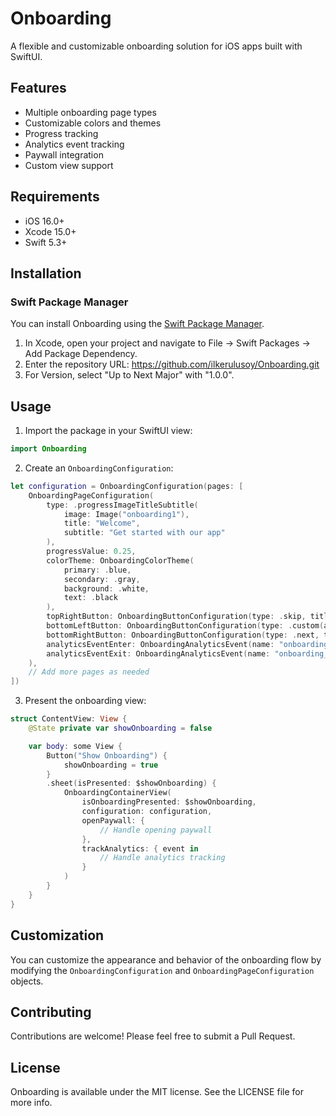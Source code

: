 # Onboarding

A flexible and customizable onboarding solution for iOS apps built with SwiftUI.

## Features

- Multiple onboarding page types
- Customizable colors and themes
- Progress tracking
- Analytics event tracking
- Paywall integration
- Custom view support

## Requirements

- iOS 16.0+
- Xcode 15.0+
- Swift 5.3+

## Installation

### Swift Package Manager

You can install Onboarding using the [Swift Package Manager](https://swift.org/package-manager/).

1. In Xcode, open your project and navigate to File → Swift Packages → Add Package Dependency.
2. Enter the repository URL: https://github.com/ilkerulusoy/Onboarding.git
3. For Version, select "Up to Next Major" with "1.0.0".

## Usage

1. Import the package in your SwiftUI view:

```swift
import Onboarding
```

2. Create an `OnboardingConfiguration`:

```swift
let configuration = OnboardingConfiguration(pages: [
    OnboardingPageConfiguration(
        type: .progressImageTitleSubtitle(
            image: Image("onboarding1"),
            title: "Welcome",
            subtitle: "Get started with our app"
        ),
        progressValue: 0.25,
        colorTheme: OnboardingColorTheme(
            primary: .blue,
            secondary: .gray,
            background: .white,
            text: .black
        ),
        topRightButton: OnboardingButtonConfiguration(type: .skip, title: "Skip"),
        bottomLeftButton: OnboardingButtonConfiguration(type: .custom(action: {}), title: "Learn More"),
        bottomRightButton: OnboardingButtonConfiguration(type: .next, title: "Next"),
        analyticsEventEnter: OnboardingAnalyticsEvent(name: "onboarding_welcome_enter", parameters: [:]),
        analyticsEventExit: OnboardingAnalyticsEvent(name: "onboarding_welcome_exit", parameters: [:])
    ),
    // Add more pages as needed
])
```

3. Present the onboarding view:

```swift
struct ContentView: View {
    @State private var showOnboarding = false

    var body: some View {
        Button("Show Onboarding") {
            showOnboarding = true
        }
        .sheet(isPresented: $showOnboarding) {
            OnboardingContainerView(
                isOnboardingPresented: $showOnboarding,
                configuration: configuration,
                openPaywall: {
                    // Handle opening paywall
                },
                trackAnalytics: { event in
                    // Handle analytics tracking
                }
            )
        }
    }
}
```

## Customization

You can customize the appearance and behavior of the onboarding flow by modifying the `OnboardingConfiguration` and `OnboardingPageConfiguration` objects.

## Contributing

Contributions are welcome! Please feel free to submit a Pull Request.

## License

Onboarding is available under the MIT license. See the LICENSE file for more info.
